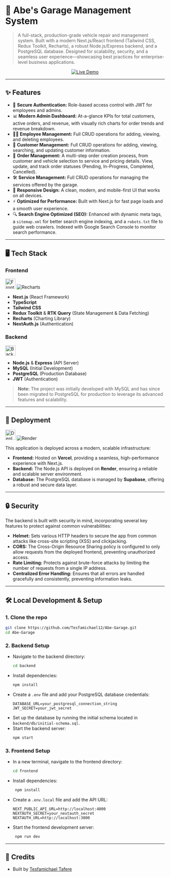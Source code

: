 # 🚗 Abe's Garage Management System

> A full-stack, production-grade vehicle repair and management system. Built with a modern Next.js/React frontend (Tailwind CSS, Redux Toolkit, Recharts), a robust Node.js/Express backend, and a PostgreSQL database. Designed for scalability, security, and a seamless user experience—showcasing best practices for enterprise-level business applications.

<p align="center">
  <a href="https://abe-garage-one.vercel.app" target="_blank">
    <img src="https://img.shields.io/badge/Live_Demo-Click_Here-28a745?style=for-the-badge&logo=vercel" alt="Live Demo"/>
  </a>
</p>

---

## ✨ Features

- 🔐 **Secure Authentication:** Role-based access control with JWT for employees and admins.
- 📊 **Modern Admin Dashboard:** At-a-glance KPIs for total customers, active orders, and revenue, with visually rich charts for order trends and revenue breakdown.
- 🧑‍💼 **Employee Management:** Full CRUD operations for adding, viewing, and deleting employees.
- 👤 **Customer Management:** Full CRUD operations for adding, viewing, searching, and updating customer information.
- 📝 **Order Management:** A multi-step order creation process, from customer and vehicle selection to service and pricing details. View, update, and track order statuses (Pending, In-Progress, Completed, Cancelled).
- 🛠️ **Service Management:** Full CRUD operations for managing the services offered by the garage.
- 📱 **Responsive Design:** A clean, modern, and mobile-first UI that works on all devices.
- ⚡ **Optimized for Performance:** Built with Next.js for fast page loads and a smooth user experience.
- 🔍 **Search Engine Optimized (SEO):** Enhanced with dynamic meta tags, a `sitemap.xml` for better search engine indexing, and a `robots.txt` file to guide web crawlers. Indexed with Google Search Console to monitor search performance.

---

## 🖥️ Tech Stack

### Frontend

<p align="left">
  <img src="https://skillicons.dev/icons?i=nextjs,react,ts,tailwind,redux" height="32" alt="Frontend stack"/>
  <img src="https://img.shields.io/badge/Recharts-8884d8?style=for-the-badge&logo=recharts&logoColor=white" alt="Recharts"/>
</p>

- **Next.js** (React Framework)
- **TypeScript**
- **Tailwind CSS**
- **Redux Toolkit** & **RTK Query** (State Management & Data Fetching)
- **Recharts** (Charting Library)
- **NextAuth.js** (Authentication)

### Backend

<p align="left">
  <img src="https://skillicons.dev/icons?i=nodejs,express,mysql,postgresql,jwt" height="32" alt="Backend stack"/>
</p>

- **Node.js** & **Express** (API Server)
- **MySQL** (Initial Development)
- **PostgreSQL** (Production Database)
- **JWT** (Authentication)

> **Note:** The project was initially developed with MySQL and has since been migrated to PostgreSQL for production to leverage its advanced features and scalability.

---

## 🚀 Deployment

<p align="left">
  <img src="https://skillicons.dev/icons?i=vercel,supabase" height="32" alt="Deployment platforms"/>
  <img src="https://img.shields.io/badge/Render-46E3B7?style=for-the-badge&logo=render&logoColor=white" alt="Render"/>
</p>

This application is deployed across a modern, scalable infrastructure:

- **Frontend:** Hosted on **Vercel**, providing a seamless, high-performance experience with Next.js.
- **Backend:** The Node.js API is deployed on **Render**, ensuring a reliable and scalable server environment.
- **Database:** The PostgreSQL database is managed by **Supabase**, offering a robust and secure data layer.

---

## 🔒 Security

The backend is built with security in mind, incorporating several key features to protect against common vulnerabilities:

- **Helmet:** Sets various HTTP headers to secure the app from common attacks like cross-site scripting (XSS) and clickjacking.
- **CORS:** The Cross-Origin Resource Sharing policy is configured to only allow requests from the deployed frontend, preventing unauthorized access.
- **Rate Limiting:** Protects against brute-force attacks by limiting the number of requests from a single IP address.
- **Centralized Error Handling:** Ensures that all errors are handled gracefully and consistently, preventing information leaks.

---

## 🛠️ Local Development & Setup

### 1. Clone the repo

```bash
git clone https://github.com/Tesfamichael12/Abe-Garage.git
cd Abe-Garage
```

### 2. Backend Setup

- Navigate to the backend directory:
  ```bash
  cd backend
  ```
- Install dependencies:
  ```bash
  npm install
  ```
- Create a `.env` file and add your PostgreSQL database credentials:
  ```
  DATABASE_URL=your_postgresql_connection_string
  JWT_SECRET=your_jwt_secret
  ```
- Set up the database by running the initial schema located in `backend/db/initial-schema.sql`.
- Start the backend server:
  ```bash
  npm start
  ```

### 3. Frontend Setup

- In a new terminal, navigate to the frontend directory:
  ```bash
  cd frontend
  ```
- Install dependencies:
  ```bash
   npm install
  ```
- Create a `.env.local` file and add the API URL:
  ```
  NEXT_PUBLIC_API_URL=http://localhost:4000
  NEXTAUTH_SECRET=your_nextauth_secret
  NEXTAUTH_URL=http://localhost:3000
  ```
- Start the frontend development server:
  ```bash
   npm run dev
  ```

---

## 🙌 Credits

- Built by [Tesfamichael Tafere](https://github.com/Tesfamichael12)
